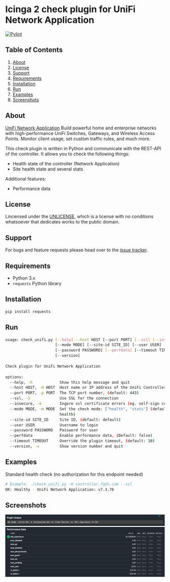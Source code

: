 # Icinga 2 check plugin for UniFi Network Application

[![Pylint](https://github.com/hardoverflow/check-unifi/actions/workflows/pylint.yml/badge.svg?branch=main)](https://github.com/hardoverflow/check-unifi/actions/workflows/pylint.yml)

## Table of Contents

1. [About](#about)
2. [License](#license)
3. [Support](#support)
4. [Requirements](#requirements)
5. [Installation](#installation)
6. [Run](#run)
7. [Examples](#examples)
8. [Screenshots](#screenshots)

## About

[UniFi Network Application](https://www.ui.com/) Build powerful home and
enterprise networks with high-performance UniFi Switches, Gateways, and
Wireless Access Points. Monitor client usage, set custom traffic rules,
and much more.

This check plugin is written in Python and communicate with the REST-API of
the controller. It allows you to check the following things:

* Health state of the controller (Network Application)
* Site health state and several stats

Additional features:

* Performance data

## License

Lincensed under the [UNLICENSE](https://unlicense.org/), which is a license
with no conditions whatsoever that dedicates works to the public domain.

## Support

For bugs and feature requests please head over to the
[issue tracker](https://github.com/hardoverflow/check-unifi/issues).

## Requirements

* Python 3.x
* `requests` Python library

## Installation

```bash
pip install requests
```

## Run

```bash
usage: check_unifi.py [--help] --host HOST [--port PORT] [--ssl] [--insecure]
                      [--mode MODE] [--site-id SITE_ID] [--user USER]
                      [--password PASSWORD] [--perfdata] [--timeout TIMEOUT]
                      [--version]

Check plugin for UniFi Network Application

options:
  --help, -h            Show this help message and quit
  --host HOST, -H HOST  Host name or IP address of the UniFi Controller
  --port PORT, -p PORT  The TCP port number, (default: 443)
  --ssl, -S             Use SSL for the connection
  --insecure, -k        Ingore ssl certificate errors (eg. self-sign cert)
  --mode MODE, -m MODE  Set the check mode: ["health", "stats"] (default:
                        health)
  --site-id SITE_ID     Site ID, (default: default)
  --user USER           Username to login
  --password PASSWORD   Password for user
  --perfdata            Enable performance data, (Default: false)
  --timeout TIMEOUT     Override the plugin timeout, (default: 10)
  --version, -v         Show version number and quit
```

## Examples

Standard health check (no authorization for this endpoint needed)

```bash
# Example: ./check_unifi.py -H controller.fqdn.com --ssl
OK: Healthy - UniFi Network Application: v7.3.76
```

## Screenshots

![image](https://raw.githubusercontent.com/hardoverflow/check-unifi/main/assets/images/output1.png)
![image](https://raw.githubusercontent.com/hardoverflow/check-unifi/main/assets/images/perfdata1.png)
